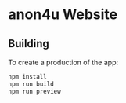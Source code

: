 # anon4u Website

## Building

To create a production of the app:

```bash
npm install
npm run build
npm run preview
```

